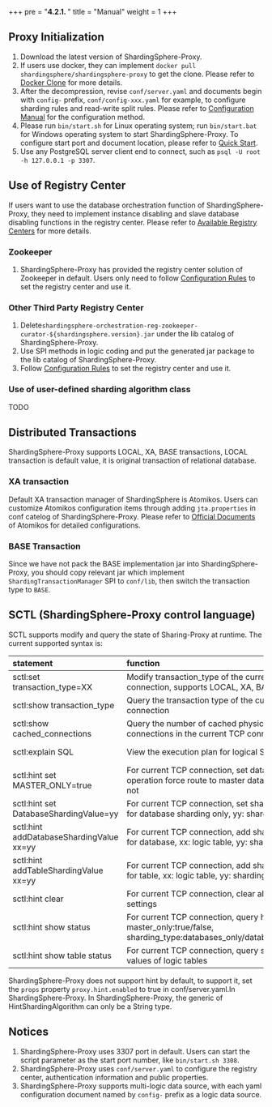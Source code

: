 +++
pre = "<b>4.2.1. </b>"
title = "Manual"
weight = 1
+++

## Proxy Initialization

1. Download the latest version of ShardingSphere-Proxy.
2. If users use docker, they can implement `docker pull shardingsphere/shardingsphere-proxy` to get the clone. Please refer to [Docker Clone](/en/manual/shardingsphere-proxy/docker/) for more details.
3. After the decompression, revise `conf/server.yaml` and documents begin with `config-` prefix, `conf/config-xxx.yaml` for example, to configure sharding rules and read-write split rules. Please refer to [Configuration Manual](/en/manual/shardingsphere-proxy/configuration/) for the configuration method.
4. Please run `bin/start.sh` for Linux operating system; run `bin/start.bat` for Windows operating system to start ShardingSphere-Proxy. To configure start port and document location, please refer to [Quick Start](/en/quick-start/shardingsphere-proxy-quick-start/).
5. Use any PostgreSQL server client end to connect, such as `psql -U root -h 127.0.0.1 -p 3307`.

## Use of Registry Center

If users want to use the database orchestration function of ShardingSphere-Proxy, they need to implement instance disabling and slave database disabling functions in the registry center. Please refer to [Available Registry Centers](/en/features/orchestration/supported-registry-repo/) for more details.

### Zookeeper

1. ShardingSphere-Proxy has provided the registry center solution of Zookeeper in default. Users only need to follow [Configuration Rules](/en/manual/shardingsphere-proxy/configuration/) to set the registry center and use it.

### Other Third Party Registry Center

1. Delete`shardingsphere-orchestration-reg-zookeeper-curator-${shardingsphere.version}.jar` under the lib catalog of ShardingSphere-Proxy.
2. Use SPI methods in logic coding and put the generated jar package to the lib catalog of ShardingSphere-Proxy.
3. Follow [Configuration Rules](/en/manual/shardingsphere-proxy/configuration/) to set the registry center and use it.

### Use of user-defined sharding algorithm class

TODO

## Distributed Transactions
ShardingSphere-Proxy supports LOCAL, XA, BASE transactions, LOCAL transaction is default value, it is original transaction of relational database.

### XA transaction

Default XA transaction manager of ShardingSphere is Atomikos. Users can customize Atomikos configuration items through adding `jta.properties` in conf catelog of ShardingSphere-Proxy. Please refer to [Official Documents](https://www.atomikos.com/Documentation/JtaProperties) of Atomikos for detailed configurations.

### BASE Transaction

Since we have not pack the BASE implementation jar into ShardingSphere-Proxy, you should copy relevant jar which implement `ShardingTransactionManager` SPI to `conf/lib`, then switch the transaction type
 to `BASE`.
 
## SCTL (ShardingSphere-Proxy control language)

SCTL supports modify and query the state of Sharing-Proxy at runtime. The current supported syntax is:

| statement                               | function                                                                                                             | example                                        |
|:----------------------------------------|:---------------------------------------------------------------------------------------------------------------------|:-----------------------------------------------|
|sctl:set transaction_type=XX             | Modify transaction_type of the current TCP connection, supports LOCAL, XA, BASE                                      | sctl:set transaction_type=XA                   |
|sctl:show transaction_type               | Query the transaction type of the current TCP connection                                                             | sctl:show transaction_type                     |
|sctl:show cached_connections             | Query the number of cached physical database connections in the current TCP connection                               | sctl:show cached_connections                   |
|sctl:explain SQL                         | View the execution plan for logical SQL.                                                                             | sctl:explain select * from t_order             |
|sctl:hint set MASTER_ONLY=true           | For current TCP connection, set database operation force route to master database only or not                        | sctl:hint set MASTER_ONLY=true                 |
|sctl:hint set DatabaseShardingValue=yy   | For current TCP connection, set sharding value for database sharding only, yy: sharding value                        | sctl:hint set DatabaseShardingValue=100        |
|sctl:hint addDatabaseShardingValue xx=yy | For current TCP connection, add sharding value for database, xx: logic table, yy: sharding value                     | sctl:hint addDatabaseShardingValue t_order=100 |
|sctl:hint addTableShardingValue xx=yy    | For current TCP connection, add sharding value for table, xx: logic table, yy: sharding value                        | sctl:hint addTableShardingValue t_order=100    |
|sctl:hint clear                          | For current TCP connection, clear all hint settings                                                                  | sctl:hint clear                                |
|sctl:hint show status                    | For current TCP connection, query hint status, master_only:true/false, sharding_type:databases_only/databases_tables | sctl:hint show status                          |
|sctl:hint show table status              | For current TCP connection, query sharding values of logic tables                                                    | sctl:hint show table status                    |

ShardingSphere-Proxy does not support hint by default, to support it, set the `props` property `proxy.hint.enabled` to true in conf/server.yaml.In ShardingSphere-Proxy. In ShardingSphere-Proxy, the generic of HintShardingAlgorithm can only be a String type.

## Notices

1. ShardingSphere-Proxy uses 3307 port in default. Users can start the script parameter as the start port number, like `bin/start.sh 3308`.
2. ShardingSphere-Proxy uses `conf/server.yaml` to configure the registry center, authentication information and public properties.
3. ShardingSphere-Proxy supports multi-logic data source, with each yaml configuration document named by `config-` prefix as a logic data source.
